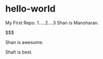 # hello-world
My First Repo.
1.....2....3
Shan is Manoharan.



$$$$$$$$$$$$$$$$$$$$$$$$$$$$$$$$$$$


Shan is awesome.

Shafi is best.
